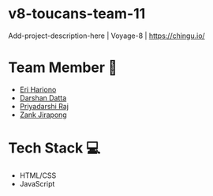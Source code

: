 # v8-toucans-team-11
Add-project-description-here | Voyage-8 | https://chingu.io/

# Team Member 🤙
- [Eri Hariono](https://github.com/hanacaraka)
- [Darshan Datta](https://github.com/confusedwdeveloper)
- [Priyadarshi Raj](https://github.com/praj-foss)
- [Zank Jirapong](https://github.com/chilah)

# Tech Stack 💻
- HTML/CSS
- JavaScript 
